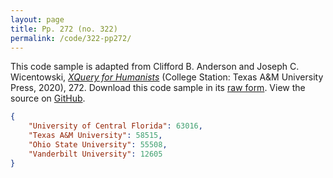 ```yaml
---
layout: page
title: Pp. 272 (no. 322)
permalink: /code/322-pp272/
---
```


This code sample is adapted from Clifford B. Anderson and Joseph C. Wicentowski, 
[_XQuery for Humanists_](/) (College Station: Texas A&M University Press, 2020), 272. 
Download this code sample in its [raw form](/code/322-pp272/322-pp272.json).
View the source on [GitHub](https://github.com/coding4humanists/xquery4humanists/blob/release/code/322-pp272/322-pp272.json).

```json
{
    "University of Central Florida": 63016,
    "Texas A&M University": 58515,
    "Ohio State University": 55508,
    "Vanderbilt University": 12605
}
```  
